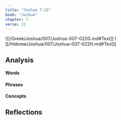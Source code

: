 ```yaml
---
title: "Joshua 7:22"
book: "Joshua"
chapter: 7
verse: 22
---
```

![[/Greek/Joshua/007/Joshua-007-022G.md#Text]]
![[/Hebrew/Joshua/007/Joshua-007-022H.md#Text]]

## Analysis

#### Words

#### Phrases

#### Concepts

## Reflections
